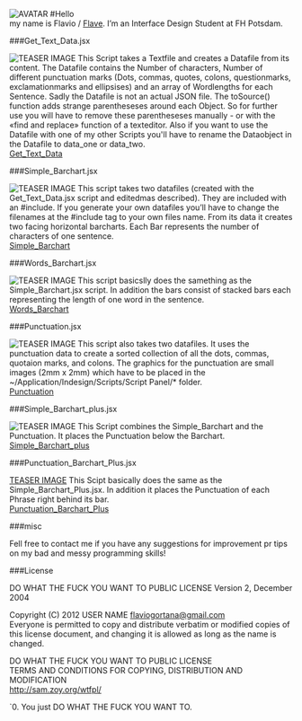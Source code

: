 ![AVATAR](https://raw.github.com/fabiantheblind/auto-typo-adbe-id/master/Flave/avatar_500x500px.png)
#Hello  
my name is Flavio / [Flave](https://github.com/flave). I’m an Interface Design Student at FH Potsdam.  
  
###Get_Text_Data.jsx  


![TEASER IMAGE](https://raw.github.com/fabiantheblind/auto-typo-adbe-id/master/Flave/Get_Text_Data.png)
This Script takes a Textfile and creates a Datafile from its content. The Datafile contains the Number of characters, Number of different punctuation marks (Dots, commas, quotes, colons, questionmarks, exclamationmarks and ellipsises) and an array of Wordlengths for each Sentence. Sadly the Datafile is not an actual JSON file. The toSource() function adds strange parentheseses around each Object. So for further use you will have to remove these parentheseses manually - or with the «find and replace» function of a texteditor. Also if you want to use the Datafile with one of my other Scripts you'll have to rename the Dataobject in the Datafile to data_one or data_two.  
[Get_Text_Data](https://raw.github.com/fabiantheblind/auto-typo-adbe-id/master/Flave/Get_Text_Data.jsx)  

###Simple_Barchart.jsx

![TEASER IMAGE](https://raw.github.com/fabiantheblind/auto-typo-adbe-id/master/Flave/Simple_Barchart.png)
This script takes two datafiles (created with the Get_Text_Data.jsx script and editedmas described). They are included with an #include. If you generate your own datafiles you’ll have to change the filenames at the #include tag to your own files name.  From its data it creates two facing horizontal barcharts. Each Bar represents the number of characters of one sentence.  
[Simple_Barchart](https://raw.github.com/fabiantheblind/auto-typo-adbe-id/master/Flave/Simple_Barchart.jsx)  

###Words_Barchart.jsx

![TEASER IMAGE](https://raw.github.com/fabiantheblind/auto-typo-adbe-id/master/Flave/Word_Barchart.png)
This script basicslly does the samething as the Simple_Barchart.jsx script. In addition the bars consist of stacked bars each representing the length of one word in the sentence.  
[Words_Barchart](https://raw.github.com/fabiantheblind/auto-typo-adbe-id/master/Flave/Words_Barchart.jsx)  

###Punctuation.jsx

![TEASER IMAGE](https://raw.github.com/fabiantheblind/auto-typo-adbe-id/master/Flave/Punctuation.png)
This script also takes two datafiles. It uses the punctuation data to create a sorted collection of all the dots, commas, quotaion marks, and colons. The graphics for the punctuation are small images (2mm x 2mm) which have to be placed in the ~/Application/Indesign/Scripts/Script Panel/*  folder.  
[Punctuation](https://raw.github.com/fabiantheblind/auto-typo-adbe-id/master/Flave/Punctuation.jsx)  
  
###Simple_Barchart_plus.jsx  

![TEASER IMAGE](https://raw.github.com/fabiantheblind/auto-typo-adbe-id/master/Flave/Simple_Barchart_plus.png)
This Script combines the Simple_Barchart and the Punctuation. It places the Punctuation below the Barchart.  
[Simple_Barchart_plus](https://raw.github.com/fabiantheblind/auto-typo-adbe-id/master/Flave/Simple_Barchart_plus.jsx)  

###Punctuation_Barchart_Plus.jsx

[TEASER IMAGE](https://raw.github.com/fabiantheblind/auto-typo-adbe-id/master/Flave/Punctuation_Barchart_Plus.png)
This Scipt basically does the same as the Simple_Barchart_Plus.jsx. In addition it  places the Punctuation of each Phrase right behind its bar.  
[Punctuation_Barchart_Plus](https://raw.github.com/fabiantheblind/auto-typo-adbe-id/master/Flave/Punctuation_Barchart_Plus.jsx)  

###misc  
 
Fell free to contact me if you have any suggestions for improvement pr tips on my bad and messy programming skills!  


###License  

DO WHAT THE FUCK YOU WANT TO PUBLIC LICENSE
Version 2, December 2004

Copyright (C) 2012 USER NAME <flaviogortana@gmail.com>  
Everyone is permitted to copy and distribute verbatim or modified copies of this license document, and changing it is allowed as long as the name is changed.  

DO WHAT THE FUCK YOU WANT TO PUBLIC LICENSE  
TERMS AND CONDITIONS FOR COPYING, DISTRIBUTION AND MODIFICATION  
http://sam.zoy.org/wtfpl/  

`0. You just DO WHAT THE FUCK YOU WANT TO.  

